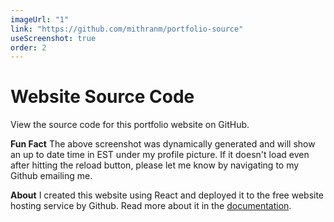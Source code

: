```yaml
---
imageUrl: "1"
link: "https://github.com/mithranm/portfolio-source"
useScreenshot: true
order: 2
---
```

# Website Source Code
View the source code for this portfolio website on GitHub.

**Fun Fact**
The above screenshot was dynamically generated and will show an up to date time in EST under my profile picture. If it doesn't load even after hitting the reload button, please let me know by navigating to my Github emailing me.

**About**
I created this website using React and deployed it to the free website hosting service by Github. Read more about it in the [documentation](https://mithranm.github.io/#/documentation).

